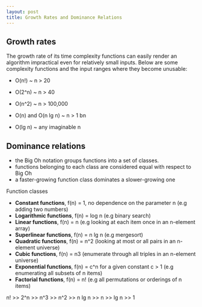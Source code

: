 ```yaml
---
layout: post
title: Growth Rates and Dominance Relations
---
```


## Growth rates

The growth rate of its time complexity functions can easily render an algorithm impractical even for relatively small inputs. Below are some complexity functions and the input ranges where they become unusable:

* O(n!) ~ n > 20

* O(2^n) ~ n > 40

* O(n^2) ~ n > 100,000

* O(n) and O(n lg n) ~ n > 1 bn

* O(lg n) ~ any imaginable n

## Dominance relations

* the Big Oh notation groups functions into a set of classes.
* functions belonging to each class are considered equal with respect to Big Oh
* a faster-growing function class dominates a slower-growing one

Function classes

* **Constant functions**, f(n) = 1, no dependence on the parameter n (e.g adding two numbers)
* **Logarithmic functions**, f(n) = log n (e.g binary search)
* **Linear functions**, f(n) = n (e.g looking at each item once in an n-element array)
* **Superlinear functions**, f(n) = n lg n (e.g mergesort)
* **Quadratic functions**, f(n) = n^2 (looking at most or all pairs in an n-element universe)
* **Cubic functions**, f(n) = n3 (enumerate through all triples in an n-element universe)
* **Exponential functions**, f(n) = c^n for a given constant c > 1 (e.g  enumerating all subsets of n items)
* **Factorial functions**, f(n) = n! (e.g all permutations or orderings of n items)

n! >> 2^n >> n^3 >> n^2 >> n lg n >> n >> lg n >> 1